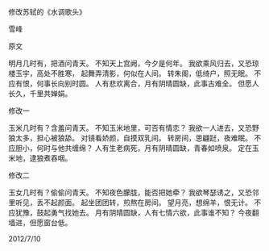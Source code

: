 修改苏轼的《水调歌头》

雪峰


原文

明月几时有，把酒问青天。
不知天上宫阙，今夕是何年。
我欲乘风归去，又恐琼楼玉宇，高处不胜寒，
起舞弄清影，何似在人间。
转朱阁，低绮户，照无眠。
不应有恨，何事长向别时圆。
人有悲欢离合，月有阴晴圆缺，此事古难全。
但愿人长久，千里共婵娟。


修改一

玉米几时有？含羞问青天。
不知玉米地里，可否有情恋？
我欲一人进去，又恐野狼太多，担心被狼舔。
对镜看娇颜，自摸双乳间。
转房间，思翩跹，夜难眠。
不应胆小，何时与他共缠绵？
人有生老病死，月有阴晴圆缺，青春如喷泉。
定在玉米地，逮狼煮吞咽。


修改二

玉女几时有？偷偷问青天。
不知夜色朦胧，能否把她牵？
我欲琴瑟诱之，又恐邻里听见，丢不起颜面。
起坐团团转，煎熬在房间。
望月亮，想绵羊，恨无计。
不应犹豫，鼓起勇气找她去。
月有阴晴圆缺，人有七情六欲，此事谁不知？
今夜翻墙进，但愿窗台低。

2012/7/10




